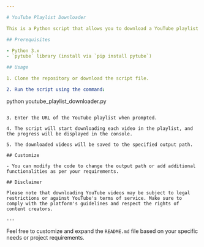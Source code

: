 ```yaml
---

# YouTube Playlist Downloader

This is a Python script that allows you to download a YouTube playlist using the `pytube` library.

## Prerequisites

- Python 3.x
- `pytube` library (install via `pip install pytube`)

## Usage

1. Clone the repository or download the script file.

2. Run the script using the command:
   ```
   python youtube_playlist_downloader.py
   ```

3. Enter the URL of the YouTube playlist when prompted.

4. The script will start downloading each video in the playlist, and the progress will be displayed in the console.

5. The downloaded videos will be saved to the specified output path.

## Customize

- You can modify the code to change the output path or add additional functionalities as per your requirements.

## Disclaimer

Please note that downloading YouTube videos may be subject to legal restrictions or against YouTube's terms of service. Make sure to comply with the platform's guidelines and respect the rights of content creators.

---
```


Feel free to customize and expand the `README.md` file based on your specific needs or project requirements.